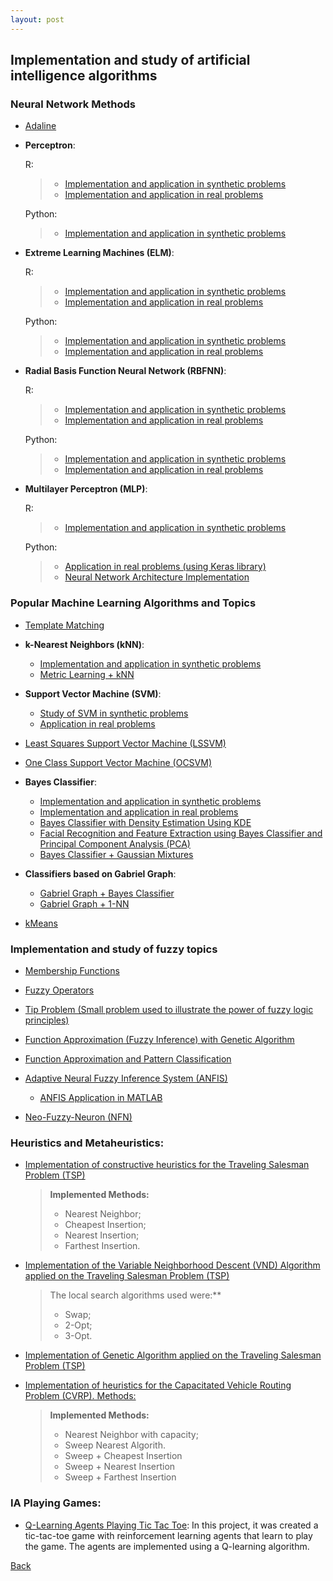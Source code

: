 ```yaml
---
layout: post
---
```


## Implementation and study of artificial intelligence algorithms

### Neural Network Methods

- [Adaline](https://github.com/vcaitite/neural-networks-exercises-python/blob/master/1%20-%20Adaline/Adaline.ipynb)

- **Perceptron**:
    
    R:
    > - [Implementation and application in synthetic problems](https://github.com/vcaitite/neural-networks-exercises-python/tree/master/2%20-%20Perceptron/R)
    > - [Implementation and application in real problems](https://github.com/vcaitite/pattern-recognition-exercises/tree/master/list_1)

    Python:
    > - [Implementation and application in synthetic problems](https://github.com/vcaitite/neural-networks-exercises-python/tree/master/2%20-%20Perceptron/python)
    

- **Extreme Learning Machines (ELM)**:

    R:
    > - [Implementation and application in synthetic problems](https://github.com/vcaitite/neural-network-exercises/tree/master/lista%205)
    > - [Implementation and application in real problems](https://github.com/vcaitite/neural-network-exercises/tree/master/lista%206)

    Python:
    > - [Implementation and application in synthetic problems](https://github.com/vcaitite/neural-networks-exercises-python/blob/master/3%20-%20ELM/ELM.ipynb)
    > - [Implementation and application in real problems](https://github.com/vcaitite/neural-networks-exercises-python/blob/master/4%20-%20ELM%202/ELM.ipynb)

- **Radial Basis Function Neural Network (RBFNN)**:

    R: 
    > - [Implementation and application in synthetic problems](https://github.com/vcaitite/neural-network-exercises/tree/master/lista%207)
    > - [Implementation and application in real problems](https://github.com/vcaitite/neural-network-exercises/tree/master/lista%208)

    Python:
    > - [Implementation and application in synthetic problems](https://github.com/vcaitite/neural-networks-exercises-python/blob/master/5%20-%20RBF/RBF.ipynb)
    > - [Implementation and application in real problems](https://github.com/vcaitite/neural-networks-exercises-python/blob/master/6%20-%20RBF%202/RBF.ipynb)

- **Multilayer Perceptron (MLP)**:

    R:
    > - [Implementation and application in synthetic problems](https://github.com/vcaitite/neural-network-exercises/tree/master/lista%209)

    Python:
    > - [Application in real problems (using Keras library)](https://github.com/vcaitite/neural-networks-exercises-python/tree/master/7%20-%20MLP%20using%20Keras%20library)
    > - [Neural Network Architecture Implementation](https://github.com/vcaitite/neural-networks-exercises-python/tree/master/8%20-%20%20Neural%20Network%20Architecture%20Implementation)


### Popular Machine Learning Algorithms and Topics

- [Template Matching](https://github.com/vcaitite/pattern-recognition-exercises/blob/master/list_2/Lista%202.ipynb)

- **k-Nearest Neighbors (kNN)**:
    - [Implementation and application in synthetic problems](https://github.com/vcaitite/pattern-recognition-exercises/blob/master/list_3/knn.ipynb) 
    - [Metric Learning + kNN](https://github.com/vcaitite/pattern-recognition-exercises/blob/master/list%20-%20extra%202/knn_metric_learning.ipynb)

- **Support Vector Machine (SVM)**:
    - [Study of SVM in synthetic problems](https://github.com/vcaitite/pattern-recognition-exercises/blob/master/list_4/svm.ipynb)
    - [Application in real problems](https://github.com/vcaitite/pattern-recognition-exercises/blob/master/list_5/svm_classifier.ipynb)

- [Least Squares Support Vector Machine (LSSVM)](https://github.com/vcaitite/pattern-recognition-exercises/blob/master/list_6/lssvm_classifier.ipynb)


- [One Class Support Vector Machine (OCSVM)](https://github.com/vcaitite/pattern-recognition-exercises/blob/master/list%20-%20extra/plot_oneclass.ipynb)

- **Bayes Classifier**:
    - [Implementation and application in synthetic problems](https://github.com/vcaitite/pattern-recognition-exercises/blob/master/list_7/bayes_classifier.ipynb)
    - [Implementation and application in real problems](https://github.com/vcaitite/pattern-recognition-exercises/blob/master/list_8/bayesClassifier.ipynb)
    - [Bayes Classifier with Density Estimation Using KDE](https://github.com/vcaitite/pattern-recognition-exercises/blob/master/list_9/bayes_with_kde.ipynb)
    - [Facial Recognition and Feature Extraction using Bayes Classifier and Principal Component Analysis (PCA)](https://github.com/vcaitite/pattern-recognition-exercises/blob/master/list_10/PCA_Bayes_Classifier.ipynb)
    - [Bayes Classifier + Gaussian Mixtures](https://github.com/vcaitite/pattern-recognition-exercises/blob/master/list%20-%20extra%205/Bayes%20Classifier%20with%20GMM%20.ipynb)

- **Classifiers based on Gabriel Graph**:
    - [Gabriel Graph + Bayes Classifier](https://github.com/vcaitite/pattern-recognition-exercises/blob/master/list%20-%20extra%203/Gabriel%20Graph%20%2B%20Bayes%20Classifier.ipynb)
    - [Gabriel Graph + 1-NN](https://github.com/vcaitite/pattern-recognition-exercises/blob/master/list%20-%20extra%203/Gabriel%20Graph%20%2B%201NN.ipynb)

- [kMeans](https://github.com/vcaitite/pattern-recognition-exercises/blob/master/list%20-%20extra%204/kMeans.ipynb)


### Implementation and study of fuzzy topics 

- [Membership Functions](https://github.com/vcaitite/fuzzy-systems-exercises/blob/master/1.%20Membership_functions/1.%20Membership_functions.ipynb)

- [Fuzzy Operators](https://github.com/vcaitite/fuzzy-systems-exercises/blob/master/2.%20Fuzzy_operators/2.%20Fuzzy_operators.ipynb)

- [Tip Problem (Small problem used to illustrate the power of fuzzy logic principles)](https://github.com/vcaitite/fuzzy-systems-exercises/blob/master/3.%20Tip_problem/3.%20Tip_problem.ipynb)

- [Function Approximation (Fuzzy Inference) with Genetic Algorithm](https://github.com/vcaitite/fuzzy-systems-exercises/blob/master/4.%20Function%20Approximation/4.%20Function%20Approximation%20(Fuzzy%20Inference)%20with%20GA.ipynb)

- [Function Approximation and Pattern Classification](https://github.com/vcaitite/fuzzy-systems-exercises/blob/master/5.%20Function%20Approximation%20and%20Pattern%20Classification/5%20-%20Function%20Approximation%20and%20Pattern%20Classification.ipynb)

- [Adaptive Neural Fuzzy Inference System (ANFIS)](https://github.com/vcaitite/fuzzy-systems-exercises/blob/master/6.%20Anfis/6%20-%20ANFIS.ipynb)
    - [ANFIS Application in MATLAB](https://github.com/vcaitite/fuzzy-systems-exercises/blob/master/6.%20Anfis/Doc/anfis_exercises(matlab).pdf)

- [Neo-Fuzzy-Neuron (NFN)](https://github.com/vcaitite/fuzzy-systems-exercises/blob/master/6.%20Anfis/6%20-%20NFN.ipynb)

### Heuristics and Metaheuristics:

- [Implementation of constructive heuristics for the Traveling Salesman Problem (TSP)](https://github.com/vcaitite/heuristics-and-metaheuristics/tree/main/TP1_constructive_heuristics)
    >  **Implemented Methods:**
    > - Nearest Neighbor;
    > - Cheapest Insertion;
    > - Nearest Insertion;
    > - Farthest Insertion.

 - [Implementation of the Variable Neighborhood Descent (VND) Algorithm applied on the Traveling Salesman Problem (TSP)](https://github.com/vcaitite/heuristics-and-metaheuristics/tree/main/TP2_VND)
    >  The local search algorithms used were:**
    > - Swap;
    > - 2-Opt;
    > - 3-Opt.

 - [Implementation of Genetic Algorithm applied on the Traveling Salesman Problem (TSP)](https://github.com/vcaitite/heuristics-and-metaheuristics/tree/main/TP3_Metaheuristics)

 - [Implementation of heuristics for the Capacitated Vehicle Routing Problem (CVRP). Methods:](https://github.com/vcaitite/heuristics-and-metaheuristics/tree/main/TP_Final%20_Article_VRPC)
    > **Implemented Methods:**
    > - Nearest Neighbor with capacity;
    > - Sweep Nearest Algorith.
    > - Sweep + Cheapest Insertion
    > - Sweep + Nearest Insertion
    > - Sweep + Farthest Insertion



### IA Playing Games:

- [Q-Learning Agents Playing Tic Tac Toe](https://github.com/vcaitite/multiverse_ia/tree/main/projects/TicTacToe_RL): In this project, it was created a tic-tac-toe game with reinforcement learning agents that learn to play the game. The agents are implemented using a Q-learning algorithm.  


 



[Back](./)
